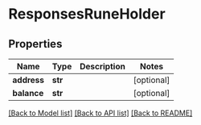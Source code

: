 # ResponsesRuneHolder

## Properties
Name | Type | Description | Notes
------------ | ------------- | ------------- | -------------
**address** | **str** |  | [optional] 
**balance** | **str** |  | [optional] 

[[Back to Model list]](../README.md#documentation-for-models) [[Back to API list]](../README.md#documentation-for-api-endpoints) [[Back to README]](../README.md)

